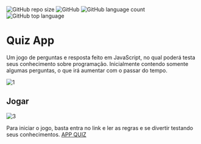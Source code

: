 ![GitHub repo size](https://img.shields.io/github/repo-size/CristianoDaSilvaFerreira/Quiz-app-js) 
![GitHub](https://img.shields.io/github/license/CristianoDaSilvaFerreira/Quiz-app-js)
![GitHub language count](https://img.shields.io/github/languages/count/CristianoDaSilvaFerreira/Quiz-app-js)
![GitHub top language](https://img.shields.io/github/languages/top/CristianoDaSilvaFerreira/Quiz-app-js)

# Quiz App

Um jogo de perguntas e resposta feito em JavaScript, no qual poderá testa seus conhecimento sobre programação. Inicialmente contendo somente algumas perguntas, o que irá aumentar com o passar do tempo.

![1](https://user-images.githubusercontent.com/68359459/147414070-04da3afc-5faa-48a5-a510-940b9939f986.png)

## Jogar

![3](https://user-images.githubusercontent.com/68359459/147414080-689c0c43-17f1-48dd-a4b3-0f45b302f034.png)

Para iniciar o jogo, basta entra no link e ler as regras e se divertir testando seus conhecimentos.
<a href="https://cristianodasilvaferreira.github.io/Quiz-app-js/" target="_blank">APP QUIZ</a>


